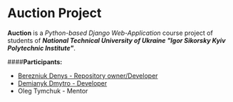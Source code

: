 # Auction Project

__Auction__ is a *Python-based Django Web-Application* course project of students of **_National Technical University of Ukraine "Igor Sikorsky Kyiv Polytechnic Institute"_**.

####__Participants:__
  * [Berezniuk Denys - Repository owner/Developer](https://github.com/FranklinMar)
  * [Demianyk Dmytro - Developer](https://github.com/DemaReaktor)
  * Oleg Tymchuk - Mentor
